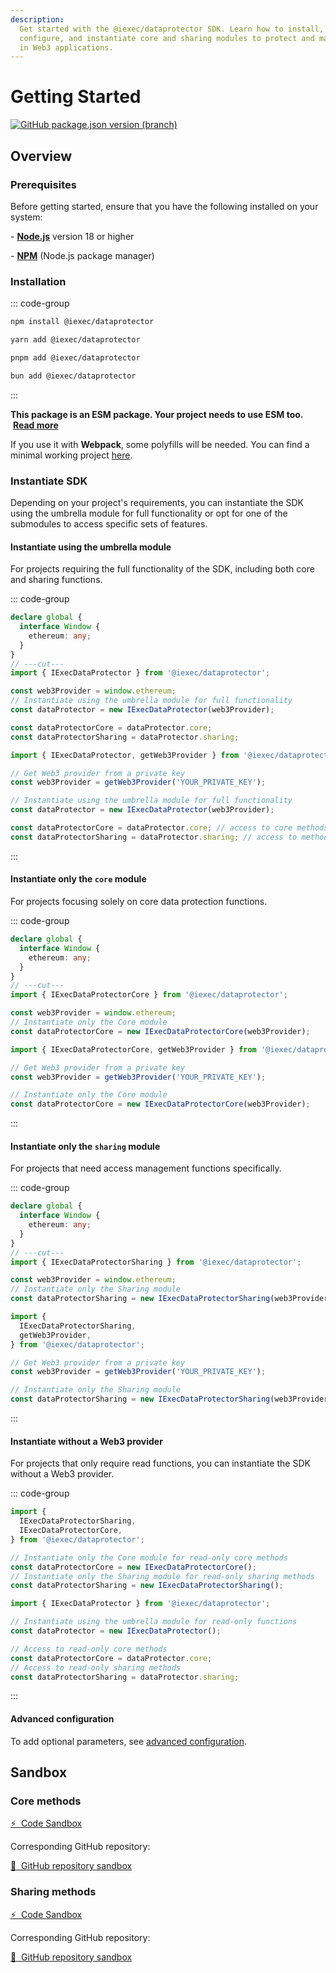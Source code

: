 ```yaml
---
description:
  Get started with the @iexec/dataprotector SDK. Learn how to install,
  configure, and instantiate core and sharing modules to protect and manage data
  in Web3 applications.
---
```


# Getting Started

[![GitHub package.json version (branch)](https://img.shields.io/badge/npm-2.0.0--beta-green)](https://www.npmjs.com/package/@iexec/dataprotector/v/beta)

## Overview

### Prerequisites

Before getting started, ensure that you have the following installed on your
system:

\- [**Node.js**](https://nodejs.org/en/) version 18 or higher

\- [**NPM**](https://docs.npmjs.com/) (Node.js package manager)

### Installation

::: code-group

```sh [npm]
npm install @iexec/dataprotector
```

```sh [yarn]
yarn add @iexec/dataprotector
```

```sh [pnpm]
pnpm add @iexec/dataprotector
```

```sh [bun]
bun add @iexec/dataprotector
```

:::

**This package is an ESM package. Your project needs to use ESM too.**
&nbsp;[**Read more**](https://gist.github.com/sindresorhus/a39789f98801d908bbc7ff3ecc99d99c)

If you use it with **Webpack**, some polyfills will be needed. You can find a
minimal working project
[here](https://github.com/iExecBlockchainComputing/dataprotector-sdk/tree/115b797cf62dcff0f41e2ba783405d5083d78922/packages/demo/browser-webpack).

### Instantiate SDK

Depending on your project's requirements, you can instantiate the SDK using the
umbrella module for full functionality or opt for one of the submodules to
access specific sets of features.

#### Instantiate using the umbrella module

For projects requiring the full functionality of the SDK, including both core
and sharing functions.

::: code-group

```ts twoslash [Browser]
declare global {
  interface Window {
    ethereum: any;
  }
}
// ---cut---
import { IExecDataProtector } from '@iexec/dataprotector';

const web3Provider = window.ethereum;
// Instantiate using the umbrella module for full functionality
const dataProtector = new IExecDataProtector(web3Provider);

const dataProtectorCore = dataProtector.core;
const dataProtectorSharing = dataProtector.sharing;
```

```ts twoslash [NodeJS]
import { IExecDataProtector, getWeb3Provider } from '@iexec/dataprotector';

// Get Web3 provider from a private key
const web3Provider = getWeb3Provider('YOUR_PRIVATE_KEY');

// Instantiate using the umbrella module for full functionality
const dataProtector = new IExecDataProtector(web3Provider);

const dataProtectorCore = dataProtector.core; // access to core methods
const dataProtectorSharing = dataProtector.sharing; // access to methods
```

:::

#### Instantiate only the `core` module

For projects focusing solely on core data protection functions.

::: code-group

```ts twoslash [Browser]
declare global {
  interface Window {
    ethereum: any;
  }
}
// ---cut---
import { IExecDataProtectorCore } from '@iexec/dataprotector';

const web3Provider = window.ethereum;
// Instantiate only the Core module
const dataProtectorCore = new IExecDataProtectorCore(web3Provider);
```

```ts twoslash [NodeJS]
import { IExecDataProtectorCore, getWeb3Provider } from '@iexec/dataprotector';

// Get Web3 provider from a private key
const web3Provider = getWeb3Provider('YOUR_PRIVATE_KEY');

// Instantiate only the Core module
const dataProtectorCore = new IExecDataProtectorCore(web3Provider);
```

:::

#### Instantiate only the `sharing` module

For projects that need access management functions specifically.

::: code-group

```ts twoslash [Browser]
declare global {
  interface Window {
    ethereum: any;
  }
}
// ---cut---
import { IExecDataProtectorSharing } from '@iexec/dataprotector';

const web3Provider = window.ethereum;
// Instantiate only the Sharing module
const dataProtectorSharing = new IExecDataProtectorSharing(web3Provider);
```

```ts twoslash [NodeJS]
import {
  IExecDataProtectorSharing,
  getWeb3Provider,
} from '@iexec/dataprotector';

// Get Web3 provider from a private key
const web3Provider = getWeb3Provider('YOUR_PRIVATE_KEY');

// Instantiate only the Sharing module
const dataProtectorSharing = new IExecDataProtectorSharing(web3Provider);
```

:::

#### Instantiate without a Web3 provider

For projects that only require read functions, you can instantiate the SDK
without a Web3 provider.

::: code-group

```ts twoslash [Singleton Modules]
import {
  IExecDataProtectorSharing,
  IExecDataProtectorCore,
} from '@iexec/dataprotector';

// Instantiate only the Core module for read-only core methods
const dataProtectorCore = new IExecDataProtectorCore();
// Instantiate only the Sharing module for read-only sharing methods
const dataProtectorSharing = new IExecDataProtectorSharing();
```

```ts twoslash [Umbrella Module]
import { IExecDataProtector } from '@iexec/dataprotector';

// Instantiate using the umbrella module for read-only functions
const dataProtector = new IExecDataProtector();

// Access to read-only core methods
const dataProtectorCore = dataProtector.core;
// Access to read-only sharing methods
const dataProtectorSharing = dataProtector.sharing;
```

:::

#### Advanced configuration

To add optional parameters, see
[advanced configuration](./advanced/advanced-configuration.md).

## Sandbox

### Core methods

<a href="https://codesandbox.io/p/github/iExecBlockchainComputing/dataprotector-sandbox/main" target="_blank" rel="noreferrer" class="link-as-block" style="margin-top: 16px">
  ⚡ &nbsp;Code Sandbox
</a>

Corresponding GitHub repository:

<a href="https://github.com/iExecBlockchainComputing/dataprotector-sandbox" target="_blank" rel="noreferrer" class="link-as-block">
  🔎 &nbsp;GitHub repository sandbox
</a>

### Sharing methods

<a href="https://codesandbox.io/p/github/iExecBlockchainComputing/dataprotector-sharing-sandbox/main" target="_blank" rel="noreferrer" class="link-as-block" style="margin-top: 16px">
  ⚡ &nbsp;Code Sandbox
</a>

Corresponding GitHub repository:

<a href="https://github.com/iExecBlockchainComputing/dataprotector-sharing-sandbox" target="_blank" rel="noreferrer" class="link-as-block">
  🔎 &nbsp;GitHub repository sandbox
</a>
